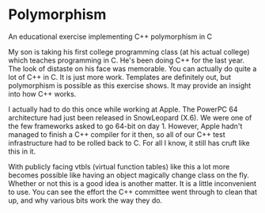 # Polymorphism
An educational exercise implementing C++ polymorphism in C

My son is taking his first college programming class (at his actual college) which teaches programming
in C. He's been doing C++ for the last year. The look of distaste on his face was memorable. 
You can actually do quite a lot of C++ in C. It is just more work. Templates are definitely
out, but polymorphism is possible as this exercise shows. It may provide an insight into 
how C++ works. 

I actually had to do this once while working at Apple.  The PowerPC 64 architecture had
just been released in SnowLeopard (X.6). We were one of the few frameworks asked to go 64-bit 
on day 1. However, Apple hadn't managed to finish a C++ compiler for it then, so all of 
our C++ test infrastructure had to be rolled back to C. For all I know, it still has 
cruft like this in it.

With publicly facing vtbls (virtual function tables) like this a lot more becomes possible
like having an object magically change class on the fly.  Whether or not this is a good 
idea is another matter. It is a little inconvenient to use. You can see the effort the 
C++ committee went through to clean that up, and why various bits work the way they do.
